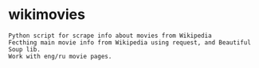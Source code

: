 # wikimovies
    Python script for scrape info about movies from Wikipedia
    Fecthing main movie info from Wikipedia using request, and Beautiful Soup lib. 
    Work with eng/ru movie pages.
